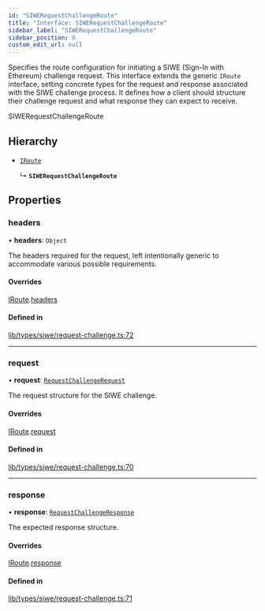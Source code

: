 ```yaml
---
id: "SIWERequestChallengeRoute"
title: "Interface: SIWERequestChallengeRoute"
sidebar_label: "SIWERequestChallengeRoute"
sidebar_position: 0
custom_edit_url: null
---
```


Specifies the route configuration for initiating a SIWE (Sign-In with Ethereum) challenge request.
This interface extends the generic `IRoute` interface, setting concrete types for the request
and response associated with the SIWE challenge process. It defines how a client should structure
their challenge request and what response they can expect to receive.

 SIWERequestChallengeRoute

## Hierarchy

- [`IRoute`](IRoute.md)

  ↳ **`SIWERequestChallengeRoute`**

## Properties

### headers

• **headers**: `Object`

The headers required for the request, left intentionally
                                           generic to accommodate various possible requirements.

#### Overrides

[IRoute](IRoute.md).[headers](IRoute.md#headers)

#### Defined in

[lib/types/siwe/request-challenge.ts:72](https://github.com/JustaName-id/JustaName-sdk/blob/1dd4ff6/packages/@justaname.id/sdk/src/lib/types/siwe/request-challenge.ts#L72)

___

### request

• **request**: [`RequestChallengeRequest`](RequestChallengeRequest.md)

The request structure for the SIWE challenge.

#### Overrides

[IRoute](IRoute.md).[request](IRoute.md#request)

#### Defined in

[lib/types/siwe/request-challenge.ts:70](https://github.com/JustaName-id/JustaName-sdk/blob/1dd4ff6/packages/@justaname.id/sdk/src/lib/types/siwe/request-challenge.ts#L70)

___

### response

• **response**: [`RequestChallengeResponse`](RequestChallengeResponse.md)

The expected response structure.

#### Overrides

[IRoute](IRoute.md).[response](IRoute.md#response)

#### Defined in

[lib/types/siwe/request-challenge.ts:71](https://github.com/JustaName-id/JustaName-sdk/blob/1dd4ff6/packages/@justaname.id/sdk/src/lib/types/siwe/request-challenge.ts#L71)
